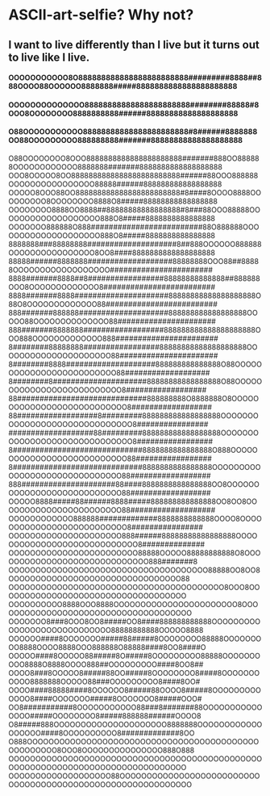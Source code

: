 # ASCII-art-selfie? Why not?
## I want to live differently than I live but it turns out to live like I live.
#### OOOOOOOOOOO8O888888888888888888888888#########8888##888OOOO88OOOOOO8888888#####8888888888888888888888
#### OOOOOOOOOOOOOO88888888888888888888888########88888#8OOO8OOOOOOOO8888888888######88888888888888888888
#### O88OOOOOOOOOOO88888888888888888888888#8######8888888OO88OOOOOOOOO888888888#######88888888888888888888
O88OOOOOOOO8OOO8888888888888888888888#######888OO888888OOOOOOOOOOOO8888888#######8888888888888888888
OOO8OOOOO8OO8888888888888888888888888######88OOO888888OOOOOOOOOOOOOOOO88888######888888888888888888
OOOOO8OOO88OO888888888888888888888888#8####8OOOO8888OOOOOOOOO8OOOOOOOO8888O8#####88888888888888888
OOOOOOOO8888OO8888##88888888888888888#8###88OOO88888OOOOOOOOOOOOOOOOOOO888O8#####8888888888888888
OOOOOOO888888O888#########################88O888888OOOOOOOOOOOOOOOOOOOO888O8#####8888888888888888
8888888###88888888####################8##888OOOOOO888888OOOOOOOOOOOOOOOO8OO8####8888888888888888888
88888######8888888###################88888888OOO88##88888OOOOOOOOOOOOOOOOOO#######################
8888#######8888##8#################88888888888888##888888OOO8OOOOOOOOOOOOO8#########################
8888#######8888#####################88888888888888888888O88O8OOOOOOOOOOOOO88#########################
888#######888888####################888888888888888888OOOOO88OOOOOOOOOOOOOO88######################
888#######8888888##################888888888888888888888OOO888OOOOOOOOOOOOO888#######################
8########88888888#################88888888888888888888OOOOOOOOOOOOOOOOOOOOO88######################
8########8888####################888888888888888O88OOOOOOOOOOOOOOOOOOOOOOOOO88###################
8########8#####################88888888888888888O88OOOOOOOOOOOOOOOOOOOOOOOOOO8##################
88#############################888888888O8888888O8OOOOOOOOOOOOOOOOOOOOOOOOOOO8##################
88##################8#########888888888888888888OOOOOOOOOOOOOOOOOOOOOOOOOOOOOO8################
###################88#########888888888888888888OOOOOOOOOOOOOOOOOOOOOOOOOOOOOO8#################
8#############################8888888888888888O888OOOOOOOOOOOOOOOOOOOOOOOOOOO88#################
8#############################8888888888888888OOOOOOOOOOOOOOOOOOOOOOOOOOOOOO88##################
888#####################88####8888888888888888OO8OOOOOOOOOOOOOOOOOOOOOOOOOOO88##################
OOOOO8888#####88######8888#####888888888888888OO8OO8OOOOOOOOOOOOOOOOOOOOOOO88###################
OOOOOOOOOOOO888888#############8888888888888OOOO8OOOOOOOOOOOOOOOOOOOOOOOOOO8################
OOOOOOOOOOOOOOOOOOOOO888######88888888888888888OOOOOOOOOOOOOOOOOOOOOOOOOOOO8##############
OOOOOOOOOOOOOOOOOOOOOOOO88888OOOOO88888888888O8OOOOOOOOOOOOOOOOOOOOOOOOOOOOO888#######8
OOOOOOOOOOOOOOOOOOOOOOOOOOOOOOOOOOOOO88888OO8OO8OOOOOOOOOOOOOOOOOOOOOOOOOOOOOOOO88
OOOOOOOOOOOOOOOOOOOOOOOOOOOOOOOOOOOOOOOO8OOO8OOOOOOOOOOOOOOOOOOOOOOOOOOOOOOOOOOO
OOOOOOOOOO8888OOO8888OOOOOOOOOOOOOOOOOOOOOOO8OOOOOOOOOOOOOOOOOOOOOOOOOOOOOOOOOOOOO
OOOOOOO8###8OOO8OO8#####OO8####888888888888OOOOOOOOOOOOOOOOOOOOOOOOOOOO88888888888OOOOO8888
OOOOOO####8OOOOOOO#####88#####8OOOOOOOO88888OOOOOOOOO8888OOOO8888OOO888888O88888####8OO8####O
OOOOO####8OOOOO88#####8O#####8OOOOOOOOO88888OOOOOOOOOO8888O8888OOOO888##OOOOOOOOO####8OO8##
OOOO8###8OOOOO8#####88OO#####8OOOOOOOO8####8OOOOOOOOOOO8888888OOOOO88###OOOOOOOOO8####8OO#
OOOO####88888####8OOOOOO8#####88OOOO8#####8OOOOOOOOOOOOO8####OOOOOOO#####8OOOOOOO8#####OOO#
OO8###########8OOOOOOOOOOO88###8#######88OOOOOOOOOOOOOOO#####OOOOOOOO8#####888888######OOOO8
O8#####888OOOOOOOOOOOOOOOOOOOOO8888888OOOOOOOOOOOOOOOOOO####8OOOOOOOOOO8#############8OO
O888OOOOOOOOOOOOOOOOOOOOOOOOOOOOOOOOOOOOOOOOOOOOOOOOOOOO8OOO8OOOOOOOOOOOOOOO888O888
OOOOOOOOOOOOOOOOOOOOOOOOOOOOOOOOOOOOOOOOOOOOOOOOOOOOOOOOOOOOOOOOOOOOOOOOOOOOOOOO
OOOOOOOOOOOOOOOOOOO88OOOOOOOOOOOOOOOOOOOOOOOOOOOOOOOOOOOOOOOOOOOOOOOOOOOOOOOOOOOO
